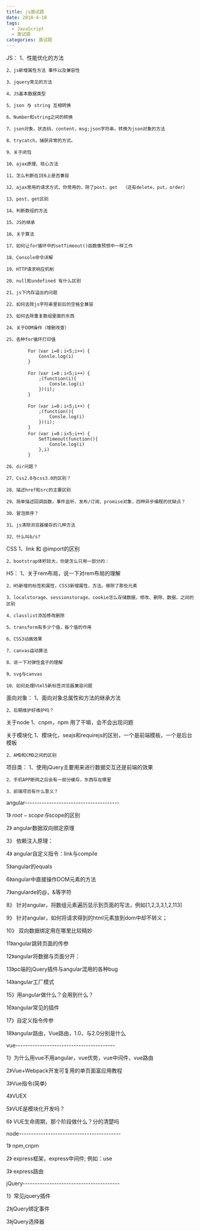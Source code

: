 ```yaml
---
title: js面试题
date: 2018-4-10
tags: 
  - JavaScript
  - 面试题
categories: 面试题
---
```




JS：
    1、性能优化的方法

    2、js新增属性方法 事件以及兼容性
    
    3、jquery常见的方法
    
    4、JS基本数据类型
    
    5、json 与 string 互相转换
    
    6、Number和string之间的转换
    
    7、json对象，状态码，content，msg;json字符串，转换为json对象的方法
    
    8、trycatch，捕获异常的方式。
    
    9、关于闭包
    
    10、ajax原理、核心方法
    
    11、怎么判断在IE6上是否兼容
    
    12、ajax常用的请求方式，你常用的，除了post，get  （还有delete，put，order）
    
    13、post，get区别
    
    14、判断数组的方法
    
    15、JS的继承
    
    16、关于算法
    
    17、如何让for循环中的setTimeout()函数像预想中一样工作
    
    18、Console命令详解
    
    19、HTTP请求响应机制
    
    20、null和undefined 有什么区别
    
    21、js下内存溢出的问题
    
    22、如何去除js字符串里前后的空格全兼容
    
    23、如何去除重复数组里面的东西
    
    24、关于DOM操作（增删改查）
    
    25、各种for循环打印值
    
            For（var i=0；i<5;i++）{
                Consle.log(i)
            }
    
            For（var i=0；i<5;i++）{
                ;(function(i){
                    Consle.log(i)
                })(i);
            }
    
            For（var i=0；i<5;i++）{
                ;(function(){
                    Consle.log(i)
                })(i);
            }
            For（var i=0；i<5;i++）{
                SetTimeout(function(){
                    Consle.log(i)
                },i)
            }
    
    26、dir问题？
    
    27、Css2.0与css3.0的区别？
    
    28、描述href和src的主要区别
    
    29、简单描述回调函数，事件监听、发布/订阅、promise对象，四种异步编程的优缺点？
    
    30、冒泡排序？
    
    31、js清除浏览器缓存的几种方法
    
    32、什么叫b/s?

CSS
    1、link 和 @import的区别

    2、bootstrap体积较大，你是怎么只用一部分的：

H5：
    1、关于rem布局，说一下对rem布局的理解

    2、H5新增的标签和属性，CSS3新增属性，方法。移除了那些元素
    
    3、localstorage、sessionstorage、cookie怎么存储数据，修改、删除、数据，之间的区别
    
    4、classlist添加修改删除
    
    5、transform有多少个值，每个值的作用
    
    6、CSS3动画效果
    
    7、canvas运动算法
    
    8、说一下对弹性盒子的理解
    
    9、svg与canvas
    
    10、如何处理html5新标签浏览器兼容问题


面向对象：
    1、面向对象总属性和方法的继承方法

    2、后期维护好维护吗？


关于node
    1、cnpm，npm 用了干嘛，会不会出现问题


关于模块化
    1、模块化，seajs和requirejs的区别，一个是前端模板，一个是后台模板

    2、AMD和CMD之间的区别


项目类：
    1、使用jQuery主要用来进行数据交互还是前端的效果

    2、手机APP断网之后会有一部分缓存，东西存在哪里
    
    3、前端项目有什么意义？

angular---------------------------------------

1》  $root-scope与$scope的区别

2》 angular数据双向绑定原理

3》    依赖注入原理：

4》 angular自定义指令：link与compile

5》angular的equals

6》angular中直接操作DOM元素的方法

7》angularde的@，&等字符

8》 针对angular，将数组元素遍历显示到页面的写法，例如[1,2,3,3,1,2,113]

9》  针对angular，如何将请求得到的html元素放到dom中却不转义；

10》 双向数据绑定用在哪里比较精妙

11》angular跳转页面的传参

12》angular将数据与页面分开：

13》pc端的jQuery插件与angular混用的各种bug

14》angular工厂模式

15》用angular做什么？会用到什么？

16》angular常见的插件

17》自定义指令传参

18》angular路由，Vue路由，1.0，与2.0分别是什么

vue-----------------------------------------

1》为什么用vue不用angular，vue优势，vue中间件，vue路由

2》Vue+Webpack开发可复用的单页面富应用教程

3》Vue指令(简单)

4》VUEX

5》VUE是模块化开发吗？

6》  VUE生命周期，那个阶段做什么？分的清楚吗


node------------------------------------------

1》	npm,cnpm

2》	express框架，express中间件;
		例如：use

3》	express路由


jQuery----------------------------------------

1》常见jquery插件

2》jQuery绑定事件

3》jQuery选择器

